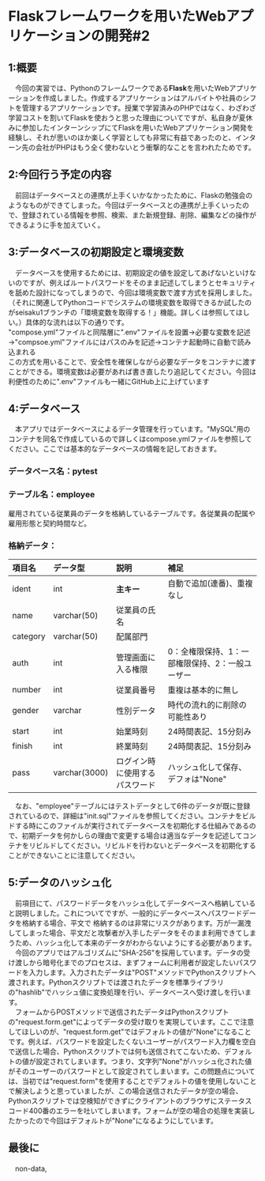 # Flaskフレームワークを用いたWebアプリケーションの開発#2
## 1:概要
　今回の実習では、Pythonのフレームワークである**Flask**を用いたWebアプリケーションを作成しました。作成するアプリケーションはアルバイトや社員のシフトを管理するアプリケーションです。授業で学習済みのPHPではなく、わざわざ学習コストを割いてFlaskを使おうと思った理由についてですが、私自身が夏休みに参加したインターンシップにてFlaskを用いたWebアプリケーション開発を経験し、それが思いのほか楽しく学習としても非常に有益であったのと、インターン先の会社がPHPはもう全く使わないとう衝撃的なことを言われたためです。
## 2:今回行う予定の内容
　前回はデータベースとの連携が上手くいかなかったために、Flaskの勉強会のようなものができてしまった。今回はデータベースとの連携が上手くいったので、登録されている情報を参照、検索、また新規登録、削除、編集などの操作ができるように手を加えていく。
## 3:データベースの初期設定と環境変数
　データベースを使用するためには、初期設定の値を設定してあげないといけないのですが、例えばルートパスワードをそのまま記述してしまうとセキュリティを舐めた設計になってしまうので、今回は環境変数で渡す方式を採用しました。（それに関連してPythonコードでシステムの環境変数を取得できるか試したのがseisaku1ブランチの「環境変数を取得する！」機能。詳しくは参照してほしい。）具体的な流れは以下の通りです。    
"compose.yml"ファイルと同階層に".env"ファイルを設置→必要な変数を記述→"compsoe.yml"ファイルにはパスのみを記述→コンテナ起動時に自動で読み込まれる    
この方式を用いることで、安全性を確保しながら必要なデータをコンテナに渡すことができる。環境変数は必要があれば書き直したり追記してください。今回は利便性のために".env"ファイルも一緒にGitHub上に上げています
## 4:データベース
　本アプリではデータベースによるデータ管理を行っています。"MySQL"用のコンテナを同名で作成しているので詳しくはcompose.ymlファイルを参照してください。ここでは基本的なデータベースの情報を記しておきます。    
### データベース名：pytest  
### テーブル名：employee  
雇用されている従業員のデータを格納しているテーブルです。各従業員の配属や雇用形態と契約時間など。  
### 格納データ：  
| 項目名 | データ型 | 説明 | 補足 |
|:---|:---|:---|:---|
| ident | int | **主キー** | 自動で追加(連番)、重複なし |
| name | varchar(50) | 従業員の氏名 | |
| category | varchar(50) | 配属部門 | |
| auth | int | 管理画面に入る権限 | 0：全権限保持、1：一部権限保持、2：一般ユーザー |
| number | int | 従業員番号 | 重複は基本的に無し |
| gender | varchar | 性別データ | 時代の流れ的に削除の可能性あり |
| start | int | 始業時刻 | 24時間表記、15分刻み |
| finish | int | 終業時刻 | 24時間表記、15分刻み |
| pass | varchar(3000) | ログイン時に使用するパスワード | ハッシュ化して保存、デフォは"None" |    


　なお、"employee"テーブルにはテストデータとして6件のデータが既に登録されているので、詳細は"init.sql"ファイルを参照してください。コンテナをビルドする時にこのファイルが実行されてデータベースを初期化する仕組みであるので、初期データを何かしらの理由で変更する場合は適当なデータを記述してコンテナをリビルドしてください。リビルドを行わないとデータベースを初期化することができないことに注意してください。  
## 5:データのハッシュ化
　前項目にて、パスワードデータをハッシュ化してデータベースへ格納していると説明しました。これについてですが、一般的にデータベースへパスワードデータを格納する場合、平文で
格納するのは非常にリスクがあります。万が一漏洩してしまった場合、平文だと攻撃者が入手したデータをそのまま利用できてしまうため、ハッシュ化して本来のデータがわからないようにする必要があります。  
　今回のアプリではアルゴリズムに"SHA-256"を採用しています。データの受け渡しから暗号化までのプロセスは、まずフォームに利用者が設定したいパスワードを入力します。入力されたデータは"POST"メソッドでPythonスクリプトへ渡されます。Pythonスクリプトでは渡されたデータを標準ライブラリの"hashlib"でハッシュ値に変換処理を行い、データベースへ受け渡しを行います。  
　フォームからPOSTメソッドで送信されたデータはPythonスクリプトの"request.form.get"によってデータの受け取りを実現しています。ここで注意してほしいのが、"request.form.get"ではデフォルトの値が"None"になることです。例えば、パスワードを設定したくないユーザーがパスワード入力欄を空白で送信した場合、Pythonスクリプトでは何も送信されてこないため、デフォルトの値が設定されてしまいます。つまり、文字列"None"がハッシュ化された値がそのユーザーのパスワードとして設定されてしまいます。この問題点については、当初では"request.form"を使用することでデフォルトの値を使用しないことで解決しようと思っていましたが、この場合送信されたデータが空の場合、Pythonスクリプトでは空検知ができずにクライアントのブラウザにステータスコード400番のエラーを吐いてしまいます。フォームが空の場合の処理を実装したかったので今回はデフォルトが"None"になるようにしています。
## 最後に
　non-data,